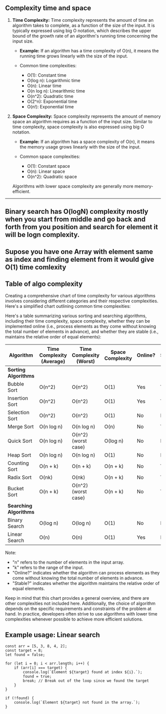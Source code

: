 ## Complexity time and space

1. **Time Complexity:**
   Time complexity represents the amount of time an algorithm takes to complete, as a function of the size of the input. It is typically expressed using big O notation, which describes the upper bound of the growth rate of an algorithm's running time concerning the input size.

   - **Example:**
     If an algorithm has a time complexity of O(n), it means the running time grows linearly with the size of the input.

   - Common time complexities:
     - O(1): Constant time
     - O(log n): Logarithmic time
     - O(n): Linear time
     - O(n log n): Linearithmic time
     - O(n^2): Quadratic time
     - O(2^n): Exponential time
     - O(n!): Exponential time
      

2. **Space Complexity:**
   Space complexity represents the amount of memory space an algorithm requires as a function of the input size. Similar to time complexity, space complexity is also expressed using big O notation.

   - **Example:**
     If an algorithm has a space complexity of O(n), it means the memory usage grows linearly with the size of the input.

   - Common space complexities:
     - O(1): Constant space
     - O(n): Linear space
     - O(n^2): Quadratic space

   Algorithms with lower space complexity are generally more memory-efficient.

--------
## Binary search has O(logN) complexity mostly when you start from middle and go back and forth from you position and search for element it will be logn complexity.

## Supose you have one Array with element same as index and finding element from it would give O(1) time comlexity

## Table of algo complexity
Creating a comprehensive chart of time complexity for various algorithms involves considering different categories and their respective complexities. Here's a simplified chart outlining common time complexities:

Here's a table summarizing various sorting and searching algorithms, including their time complexity, space complexity, whether they can be implemented online (i.e., process elements as they come without knowing the total number of elements in advance), and whether they are stable (i.e., maintains the relative order of equal elements):

| Algorithm         | Time Complexity (Average) | Time Complexity (Worst) | Space Complexity | Online? | Stable? |
|-------------------|----------------------------|-------------------------|------------------|---------|---------|
| **Sorting Algorithms** | | | | | |
| Bubble Sort       | O(n^2)                     | O(n^2)                  | O(1)             | Yes     | Yes     |
| Insertion Sort    | O(n^2)                     | O(n^2)                  | O(1)             | Yes     | Yes     |
| Selection Sort    | O(n^2)                     | O(n^2)                  | O(1)             | No      | No      |
| Merge Sort        | O(n log n)                 | O(n log n)              | O(n)             | No      | Yes     |
| Quick Sort        | O(n log n)                 | O(n^2) (worst case)     | O(log n)         | No      | No      |
| Heap Sort         | O(n log n)                 | O(n log n)              | O(1)             | No      | No      |
| Counting Sort     | O(n + k)                   | O(n + k)                | O(n + k)         | No      | Yes     |
| Radix Sort        | O(nk)                      | O(nk)                   | O(n + k)         | No      | Yes     |
| Bucket Sort       | O(n + k)                   | O(n^2) (worst case)     | O(n + k)         | No      | Yes     |
| **Searching Algorithms** | | | | | |
| Binary Search     | O(log n)                   | O(log n)                 | O(1)             | No      | N/A     |
| Linear Search     | O(n)                       | O(n)                     | O(1)             | Yes     | N/A     |

Note:
- "n" refers to the number of elements in the input array.
- "k" refers to the range of the input.
- "Online?" indicates whether the algorithm can process elements as they come without knowing the total number of elements in advance.
- "Stable?" indicates whether the algorithm maintains the relative order of equal elements.

Keep in mind that this chart provides a general overview, and there are other complexities not included here. Additionally, the choice of algorithm depends on the specific requirements and constraints of the problem at hand. In practice, developers often strive to use algorithms with lower time complexities whenever possible to achieve more efficient solutions.

## Example usage: Linear search
```
const arr = [5, 3, 8, 4, 2];
const target = 8;
let found = false;

for (let i = 0; i < arr.length; i++) {
    if (arr[i] === target) {
        console.log(`Element ${target} found at index ${i}.`);
        found = true;
        break; // Break out of the loop since we found the target
    }
}

if (!found) {
    console.log(`Element ${target} not found in the array.`);
}
```
